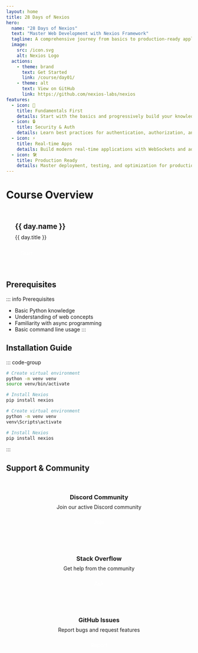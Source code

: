 ```yaml
---
layout: home
title: 28 Days of Nexios
hero:
  name: "28 Days of Nexios"
  text: "Master Web Development with Nexios Framework"
  tagline: A comprehensive journey from basics to production-ready applications
  image:
    src: /icon.svg
    alt: Nexios Logo
  actions:
    - theme: brand
      text: Get Started
      link: /course/day01/
    - theme: alt
      text: View on GitHub
      link: https://github.com/nexios-labs/nexios
features:
  - icon: 🚀
    title: Fundamentals First
    details: Start with the basics and progressively build your knowledge of web development with Nexios.
  - icon: 🔒
    title: Security & Auth
    details: Learn best practices for authentication, authorization, and securing your applications.
  - icon: ⚡
    title: Real-time Apps
    details: Build modern real-time applications with WebSockets and advanced features.
  - icon: 🛠
    title: Production Ready
    details: Master deployment, testing, and optimization for production environments.
---
```


# Course Overview

<div class="course-grid">
  <div v-for="day in days" :key="day.name" class="course-card">
    <h3>{{ day.name }}</h3>
    <p>{{ day.title }}</p>
    <a :href="day.link" class="start-button">Start</a>
  </div>
</div>

<script setup>
const days = [
  {
    name: 'Day 1',
    title: 'Welcome & Your First Nexios App',
    link: '/course/day01/'
  },
  {
    name: 'Day 2',
    title: 'Routing: Mapping URLs to Code',
    link: '/course/day02/'
  },
  {
    name: 'Day 3',
    title: 'Async, Request & Response Essentials',
    link: '/course/day03/'
  },
  {
    name: 'Day 4',
    title: 'Class-Based Views & APIHandler',
    link: '/course/day04/'
  },
  {
    name: 'Day 5',
    title: 'Middleware: Built-in & Custom',
    link: '/course/day05/'
  },
  {
    name: 'Day 6',
    title: 'Environment & CORS Configuration',
    link: '/course/day06/'
  },
  {
    name: 'Day 7',
    title: 'Project: Mini To-Do API',
    link: '/course/day07/'
  },
  {
    name: 'Day 8',
    title: 'JWT Authentication (Part 1)',
    link: '/course/day08/'
  },
  {
    name: 'Day 9',
    title: 'JWT Authentication (Part 2)',
    link: '/course/day09/'
  },
  {
    name: 'Day 10',
    title: 'Testing Nexios Applications',
    link: '/course/day10/'
  },
  {
    name: 'Day 11',
    title: 'Request Validation with Pydantic',
    link: '/course/day11/'
  },
  {
    name: 'Day 12',
    title: 'File Uploads & Multipart Data',
    link: '/course/day12/'
  },
  {
    name: 'Day 13',
    title: 'WebSocket Basics',
    link: '/course/day13/'
  },
  {
    name: 'Day 14',
    title: 'Real-Time Chat App with ChannelBox',
    link: '/course/day14/'
  },
  {
    name: 'Day 15',
    title: 'Background Tasks & Scheduling',
    link: '/course/day15/'
  },
  {
    name: 'Day 16',
    title: 'Real-Time Application Patterns',
    link: '/course/day16/'
  },
  {
    name: 'Day 17',
    title: 'Advanced Middleware Techniques',
    link: '/course/day17/'
  },
  {
    name: 'Day 18',
    title: 'Custom Decorators & Utilities',
    link: '/course/day18/'
  },
  {
    name: 'Day 19',
    title: 'Dependency Injection in Nexios',
    link: '/course/day19/'
  },
  {
    name: 'Day 20',
    title: 'Concurrency & Async Utilities',
    link: '/course/day20/'
  },
  {
    name: 'Day 21',
    title: 'Project: Real-Time Chat Application',
    link: '/course/day21/'
  },
  {
    name: 'Day 22',
    title: 'Testing Strategies & Best Practices',
    link: '/course/day22/'
  },
  {
    name: 'Day 23',
    title: 'Logging & Monitoring',
    link: '/course/day23/'
  },
  {
    name: 'Day 24',
    title: 'Performance Optimization',
    link: '/course/day24/'
  },
  {
    name: 'Day 25',
    title: 'Event System & WebSocket Events',
    link: '/course/day25/'
  },
  {
    name: 'Day 26',
    title: 'Deployment Strategies',
    link: '/course/day26/'
  },
  {
    name: 'Day 27',
    title: 'Docker & Containerization',
    link: '/course/day27/'
  },
  {
    name: 'Day 28',
    title: 'Project: Production-Ready API',
    link: '/course/day28/'
  }
]
</script>

<style>
.course-grid {
  display: grid;
  grid-template-columns: repeat(auto-fill, minmax(250px, 1fr));
  gap: 1rem;
  margin: 2rem 0;
}

.course-card {
  background-color: var(--vp-c-bg-soft);
  border: 1px solid var(--vp-c-divider);
  border-radius: 12px;
  padding: 1.5rem;
  transition: all 0.3s ease;
}

.course-card:hover {
  transform: translateY(-2px);
  box-shadow: 0 4px 12px rgba(0, 0, 0, 0.1);
  border-color: var(--vp-c-brand);
}

.course-card h3 {
  margin: 0;
  font-size: 1.2rem;
  color: var(--vp-c-brand);
}

.course-card p {
  margin: 0.5rem 0 1rem;
  color: var(--vp-c-text-2);
  font-size: 0.9rem;
  line-height: 1.4;
}

.start-button {
  display: inline-block;
  /* background-color: var(--vp-c-brand); */
  color: white;
  padding: 0.5rem 1rem;
  border-radius: 6px;
  text-decoration: none;
  font-size: 0.9rem;
  transition: background-color 0.2s;
}

.start-button:hover {
  background-color: var(--vp-c-brand-dark);
  text-decoration: none;
}

/* Support section styling */
.support-grid {
  display: grid;
  grid-template-columns: repeat(auto-fit, minmax(300px, 1fr));
  gap: 1.5rem;
  margin: 2rem 0;
}

.support-card {
  background-color: var(--vp-c-bg-soft);
  border: 1px solid var(--vp-c-divider);
  border-radius: 12px;
  padding: 1.5rem;
  text-align: center;
}

.support-card h3 {
  margin: 0 0 0.5rem;
  color: var(--vp-c-brand);
}

.support-card p {
  margin: 0 0 1rem;
  color: var(--vp-c-text-2);
}
</style>

## Prerequisites

::: info Prerequisites
- Basic Python knowledge
- Understanding of web concepts
- Familiarity with async programming
- Basic command line usage
:::

## Installation Guide

::: code-group
```bash [Linux/Mac]
# Create virtual environment
python -m venv venv
source venv/bin/activate

# Install Nexios
pip install nexios
```

```bash [Windows]
# Create virtual environment
python -m venv venv
venv\Scripts\activate

# Install Nexios
pip install nexios
```
:::

## Support & Community

<div class="support-grid">
  <div class="support-card">
    <h3>Discord Community</h3>
    <p>Join our active Discord community</p>
    <a href="https://discord.gg/x3Jm6jsw" class="start-button">Join</a>
  </div>
  <div class="support-card">
    <h3>Stack Overflow</h3>
    <p>Get help from the community</p>
    <a href="https://stackoverflow.com/questions/tagged/nexios" class="start-button">Ask</a>
  </div>
  <div class="support-card">
    <h3>GitHub Issues</h3>
    <p>Report bugs and request features</p>
    <a href="https://github.com/nexios-labs/nexios/issues" class="start-button">Report</a>
  </div>
</div>